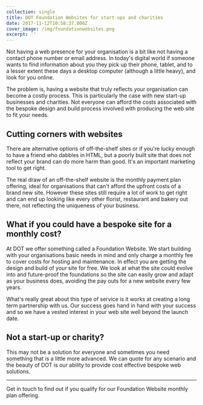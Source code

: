 ```yaml
---
collection: single
title: DOT Foundation Websites for start-ups and charities
date: 2017-11-12T10:58:37.000Z
cover_image: /img/foundationwebsites.png
excerpt: ''
---
```

Not having a web presence for your organisation is a bit like not having a contact phone number or email address. In today's digital world if someone wants to find information about you they pick up their phone, tablet, and to a lesser extent these days a desktop computer (although a little heavy), and look for you online.  

The problem is, having a website that truly reflects your organisation can become a costly process. This is particularly the case with new start-up businesses and charities. Not everyone can afford the costs associated with the bespoke design and build process involved with producing the web site to fit your needs.

## Cutting corners with websites

There are alternative options of off-the-shelf sites or if you're lucky enough to have a friend who dabbles in HTML, but a poorly built site that does not reflect your brand can do more harm than good. It's an important marketing tool to get right.

The real draw of an off-the-shelf website is the monthly payment plan offering, ideal for organisations that can't afford the upfront costs of a brand new site. However these sites still require a lot of work to get right and can end up looking like every other florist, restaurant and bakery out there, not reflecting the uniqueness of your business.


## What if you could have a bespoke site for a monthly cost?

At DOT we offer something called a Foundation Website. We start building with your organisations basic needs in mind and only charge a monthly fee to cover costs for hosting and maintenance. In effect you are getting the design and build of your site for free. We look at what the site could evolve into and future-proof the foundations so the site can easily grow and adapt as your business does, avoiding the pay outs for a new website every few years.

What's really great about this type of service is it works at creating a long term partnership with us. Our success goes hand in hand with your success and so we have a vested interest in your web site well beyond the launch date.

## Not a start-up or charity?

This may not be a solution for everyone and sometimes you need something that is a little more advanced. We can quote for any scenario and the beauty of DOT is our ability to provide cost effective bespoke web solutions. 

---

Get in touch to find out if you qualify for our Foundation Website monthly plan offering.
